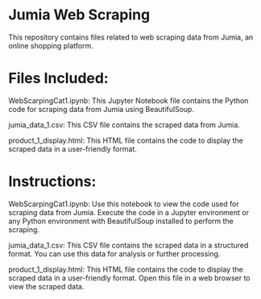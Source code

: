 # Jumia Web Scraping
This repository contains files related to web scraping data from Jumia, an online shopping platform.

# Files Included:

WebScarpingCat1.ipynb: This Jupyter Notebook file contains the Python code for scraping data from Jumia using BeautifulSoup.

jumia_data_1.csv: This CSV file contains the scraped data from Jumia.

product_1_display.html: This HTML file contains the code to display the scraped data in a user-friendly format.

# Instructions:

WebScarpingCat1.ipynb:
Use this notebook to view the code used for scraping data from Jumia.
Execute the code in a Jupyter environment or any Python environment with BeautifulSoup installed to perform the scraping.

jumia_data_1.csv:
This CSV file contains the scraped data in a structured format.
You can use this data for analysis or further processing.

product_1_display.html:
This HTML file contains the code to display the scraped data in a user-friendly format.
Open this file in a web browser to view the scraped data.

